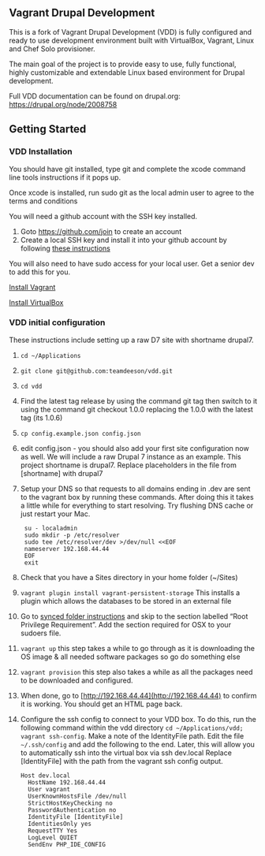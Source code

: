 Vagrant Drupal Development
--------------------------

This is a fork of Vagrant Drupal Development (VDD) is fully configured and ready to use
development environment built with VirtualBox, Vagrant, Linux and Chef Solo
provisioner.

The main goal of the project is to provide easy to use, fully functional, highly
customizable and extendable Linux based environment for Drupal development.

Full VDD documentation can be found on drupal.org:
https://drupal.org/node/2008758


Getting Started
---------------

### VDD Installation

You should have git installed, type git and complete the xcode command line tools instructions if it pops up.

Once xcode is installed, run sudo git as the local admin user to agree to the terms and conditions

You will need a github account with the SSH key installed. 

1. Goto https://github.com/join to create an account
2. Create a local SSH key and install it into your github account by following
   [these instructions](https://help.github.com/articles/generating-ssh-keys/)

You will also need to have sudo access for your local user. Get a senior dev to add this for you.

[Install Vagrant](http://www.vagrantup.com/downloads.html)

[Install VirtualBox](https://www.virtualbox.org/wiki/Downloads)

### VDD initial configuration

These instructions include setting up a raw D7 site with shortname drupal7.

1. `cd ~/Applications`
2. `git clone git@github.com:teamdeeson/vdd.git`
3. `cd vdd`
4. Find the latest tag release by using the command git tag then switch to it using the command git checkout 1.0.0 replacing the 1.0.0 with the latest tag (its 1.0.6)
5. `cp config.example.json config.json`
6. edit config.json - you should also add your first site configuration now as well. We will include a raw Drupal 7 instance as an example. This project shortname is drupal7. Replace placeholders in the file from [shortname] with drupal7
7. Setup your DNS so that requests to all domains ending in .dev are sent to the vagrant box by running these commands. After doing this it takes a little while for everything to start resolving. Try flushing DNS cache or just restart your Mac.


        su - localadmin
        sudo mkdir -p /etc/resolver
        sudo tee /etc/resolver/dev >/dev/null <<EOF
        nameserver 192.168.44.44
        EOF
        exit


8. Check that you have a Sites directory in your home folder (~/Sites)
9. `vagrant plugin install vagrant-persistent-storage` This installs a plugin which allows the databases to be stored in an external file
10. Go to [synced folder instructions](https://docs.vagrantup.com/v2/synced-folders/nfs.html) and skip to the section labelled “Root Privilege Requirement”. Add the section required for OSX to your sudoers file.
11. `vagrant up` this step takes a while to go through as it is downloading the OS image & all needed software packages so go do something else
12. `vagrant provision` this step also takes a while as all the packages need to be downloaded and configured.
13. When done, go to [http://192.168.44.44](http://192.168.44.44) to confirm it is working. You should get an HTML page back.
14. Configure the ssh config to connect to your VDD box. To do this, run the following command within the vdd directory `cd ~/Applications/vdd; vagrant ssh-config`. Make a note of the IdentityFile path. 
    Edit the file `~/.ssh/config` and add the following to the end. Later, this will allow you to automatically ssh into the virtual box via ssh dev.local
    Replace [IdentityFile] with the path from the vagrant ssh config output.


        Host dev.local
          HostName 192.168.44.44
          User vagrant
          UserKnownHostsFile /dev/null
          StrictHostKeyChecking no
          PasswordAuthentication no
          IdentityFile [IdentityFile]
          IdentitiesOnly yes
          RequestTTY Yes
          LogLevel QUIET
          SendEnv PHP_IDE_CONFIG


